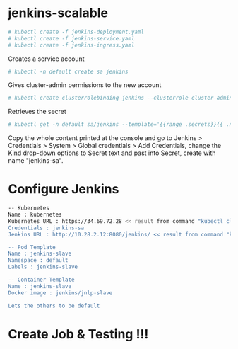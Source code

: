 # jenkins-scalable

```sh
# kubectl create -f jenkins-deployment.yaml 
# kubectl create -f jenkins-service.yaml 
# kubectl create -f jenkins-ingress.yaml 
```

Creates a service account
```sh
# kubectl -n default create sa jenkins
```

Gives cluster-admin permissions to the new account
```sh
# kubectl create clusterrolebinding jenkins --clusterrole cluster-admin --serviceaccount=default:jenkins
```

Retrieves the secret
```sh
# kubectl get -n default sa/jenkins --template='{{range .secrets}}{{ .name }} {{end}}' | xargs -n 1 kubectl -n default get secret --template='{{ if .data.token }}{{ .data.token }}{{end}}' | head -n 1 | base64 -d -
```

Copy the whole content printed at the console and go to Jenkins > Credentials > System > Global credentials > Add Credentials, change the Kind drop-down options to Secret text and past into Secret, create with name "jenkins-sa".

# Configure Jenkins
```sh
-- Kubernetes
Name : kubernetes
Kubernetes URL : https://34.69.72.28 << result from command "kubectl cluster-info | grep master"
Credentials : jenkins-sa
Jenkins URL : http://10.28.2.12:8080/jenkins/ << result from command "kubectl describe pod jenkins-xxx | grep IP:"

-- Pod Template
Name : jenkins-slave
Namespace : default
Labels : jenkins-slave

-- Container Template
Name : jenkins-slave
Docker image : jenkins/jnlp-slave

Lets the others to be default
```

# Create Job & Testing !!!
